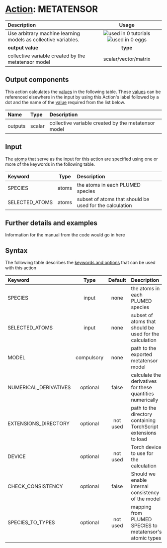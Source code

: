 # [Action](actions.md): METATENSOR

| Description    | Usage |
|:--------|:--------:|
| Use arbitrary machine learning models as collective variables. | ![used in 0 tutorials](https://img.shields.io/badge/tutorials-0-red.svg)![used in 0 eggs](https://img.shields.io/badge/nest-0-red.svg)|
 | **output value** | **type** |
| collective variable created by the metatensor model | scalar/vector/matrix |

## Output components

This action calculates the [values](pecifying_arguments.html) in the following table.  These [values](pecifying_arguments.html) can be referenced elsewhere in the input by using this Action's label followed by a dot and the name of the [value](pecifying_arguments.html) required from the list below.

| Name | Type | Description |
|:-------|:-----|:-------|
| outputs | scalar | collective variable created by the metatensor model | 


## Input

The [atoms](specifying_atoms.html) that serve as the input for this action are specified using one or more of the keywords in the following table.

| Keyword |  Type | Description |
|:--------|:------:|:-----------|
| SPECIES | atoms | the atoms in each PLUMED species |
| SELECTED_ATOMS | atoms | subset of atoms that should be used for the calculation |


## Further details and examples 
Information for the manual from the code would go in here 
## Syntax 
The following table describes the [keywords and options](parsing.md) that can be used with this action 

| Keyword | Type | Default | Description |
|:-------|:----:|:-------:|:-----------|
| SPECIES | input | none | the atoms in each PLUMED species |
| SELECTED_ATOMS | input | none | subset of atoms that should be used for the calculation |
| MODEL | compulsory | none | path to the exported metatensor model |
| NUMERICAL_DERIVATIVES | optional | false |  calculate the derivatives for these quantities numerically |
| EXTENSIONS_DIRECTORY | optional | not used | path to the directory containing TorchScript extensions to load |
| DEVICE | optional | not used | Torch device to use for the calculation |
| CHECK_CONSISTENCY | optional | false |  Should we enable internal consistency of the model |
| SPECIES_TO_TYPES | optional | not used | mapping from PLUMED SPECIES to metatensor's atomic types |
